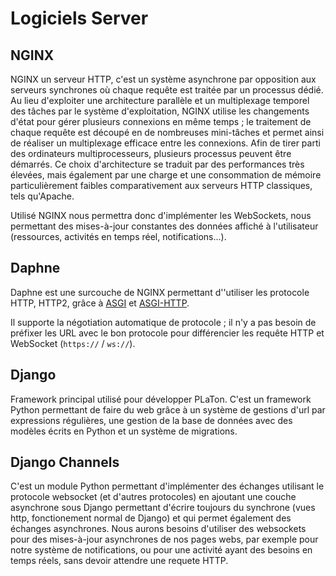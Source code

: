 # Logiciels Server 

## NGINX

NGINX un serveur HTTP, c'est un système asynchrone par opposition aux serveurs synchrones où chaque requête est traitée par un processus dédié. Au lieu d'exploiter une architecture parallèle et un multiplexage temporel des tâches par le système d'exploitation, NGINX utilise les changements d'état pour gérer plusieurs connexions en même temps ; le traitement de chaque requête est découpé en de nombreuses mini-tâches et permet ainsi de réaliser un multiplexage efficace entre les connexions. Afin de tirer parti des ordinateurs multiprocesseurs, plusieurs processus peuvent être démarrés. Ce choix d'architecture se traduit par des performances très élevées, mais également par une charge et une consommation de mémoire particulièrement faibles comparativement aux serveurs HTTP classiques, tels qu'Apache. 

Utilisé NGINX nous permettra donc d'implémenter les WebSockets, nous permettant des mises-à-jour constantes des données affiché à l'utilisateur (ressources, activités en temps réel, notifications...).


## Daphne

Daphne est une surcouche de NGINX permettant d''utiliser les protocole HTTP, HTTP2, grâce à [ASGI](https://github.com/django/asgiref/blob/master/specs/asgi.rst) et [ASGI-HTTP](https://github.com/django/asgiref/blob/master/specs/www.rst).

Il supporte la négotiation automatique de protocole ; il n'y a pas besoin de préfixer les URL avec le bon protocole pour différencier les requête HTTP et WebSocket (`https://` / `ws://`).

## Django

Framework principal utilisé pour développer PLaTon. C'est un framework Python permettant de faire du web grâce à un système de gestions d'url par expressions régulières, une gestion de la base de données avec des modèles écrits en Python et un système de migrations.


## Django Channels

C'est un module Python permettant d'implémenter des échanges utilisant le protocole websocket (et d'autres protocoles) en ajoutant une couche asynchrone sous Django permettant d'écrire toujours du synchrone (vues http, fonctionement normal de Django) et qui permet également des échanges asynchrones.
Nous aurons besoins d'utiliser des websockets pour des mises-à-jour asynchrones de nos pages webs, par exemple pour notre système de notifications, ou pour une activité ayant des besoins en temps réels, sans devoir attendre une requete HTTP.
